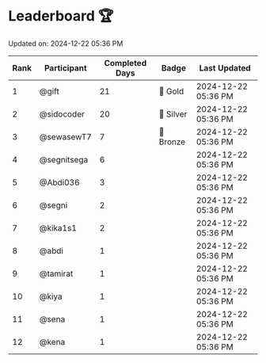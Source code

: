 # Leaderboard 🏆

Updated on: 2024-12-22 05:36 PM

| Rank | Participant       | Completed Days | Badge      | Last Updated         |
|------|-------------------|----------------|------------|----------------------|
| 1    | @gift             | 21             | 🏅 Gold     | 2024-12-22 05:36 PM |
| 2    | @sidocoder        | 20             | 🥈 Silver   | 2024-12-22 05:36 PM |
| 3    | @sewasewT7        | 7              | 🥉 Bronze   | 2024-12-22 05:36 PM |
| 4    | @segnitsega       | 6              |            | 2024-12-22 05:36 PM |
| 5    | @Abdi036          | 3              |            | 2024-12-22 05:36 PM |
| 6    | @segni            | 2              |            | 2024-12-22 05:36 PM |
| 7    | @kika1s1          | 2              |            | 2024-12-22 05:36 PM |
| 8    | @abdi             | 1              |            | 2024-12-22 05:36 PM |
| 9    | @tamirat          | 1              |            | 2024-12-22 05:36 PM |
| 10   | @kiya             | 1              |            | 2024-12-22 05:36 PM |
| 11   | @sena             | 1              |            | 2024-12-22 05:36 PM |
| 12   | @kena             | 1              |            | 2024-12-22 05:36 PM |
